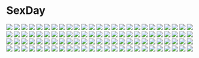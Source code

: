 # SexDay
![](https://konachan.com/jpeg/fced6821099fddcfd2198f431c05940b/Konachan.com%20-%2082718%20black_hair%20blush%20breast_hold%20censored%20fingering%20game_cg%20maid%20masturbation%20mitsuki_mantarou%20nipples%20otome_renshin_prister%20pussy_juice%20spread_legs.jpg)
![](https://konachan.com/jpeg/1408424e452be9859e69f6a3e6ad035c/Konachan.com%20-%20269062%202girls%20animal_ears%20barefoot%20black_hair%20blush%20brown_hair%20catgirl%20dark%20game_cg%20loli%20long_hair%20neko_works%20nekopara%20sayori%20short_hair%20tail%20tears%20twintails.jpg)
![](https://konachan.com/image/89b503421c2a62f3f24d60d572bc0df6/Konachan.com%20-%20239844%20atarashi_ako%20blush%20censored%20misakamitoko0903%20nipples%20nude%20panties%20pussy%20saki%20socks%20underwear.jpg)
![](https://konachan.com/jpeg/126f56cdcc50488946ce096382b6e8d3/Konachan.com%20-%20113475%20bed%20bikini%20bondage%20boots%20breasts%20cameltoe%20catgirl%20chain%20cleavage%20collar%20game_cg%20headband%20long_hair%20shackles%20skyfish%20swimsuit%20tail%20thighhighs%20wristwear.jpg)
![](https://konachan.com/image/c10e713330227eb5b47054d9e2688f1d/Konachan.com%20-%20284545%20black_hair%20blush%20bow%20breasts%20condom%20long_hair%20mappaninatta%20nipples%20no_bra%20original%20panties%20purple_eyes%20school_uniform%20skirt%20underwear.jpg)
![](https://konachan.com/jpeg/267a3ff1cefb468226067e3e0e770378/Konachan.com%20-%20291521%202girls%20ass%20black_hair%20blonde_hair%20bow%20candy%20demon%20halloween%20horns%20lollipop%20long_hair%20nakasaku-p%20navel%20nopan%20pumpkin%20purple_eyes%20tattoo%20twintails%20wink.jpg)
![](https://konachan.com/jpeg/57984947843240caece039659ca95792/Konachan.com%20-%20178492%20blue_hair%20boots%20bow%20braids%20gloves%20gun%20headdress%20izayoi_sakuya%20purple_eyes%20skirt%20sniper%20thighhighs%20touhou%20weapon%20white.jpg)
![](https://konachan.com/image/498ee156bf2f810d4c2afbe34742bf59/Konachan.com%20-%2025060%20azumanga_daioh%20kagura%20kasuga_ayumu%20mihama_chiyo%20takino_tomo.jpg)
![](https://konachan.com/jpeg/6bf8b82b99e07958b9e0bad48f894e7b/Konachan.com%20-%20192098%20blue_eyes%20bow%20brown_hair%20headband%20long_hair%20nababa%20original.jpg)
![](https://konachan.com/jpeg/ea2c2bc399f6d12f282772fdc072e4f3/Konachan.com%20-%20244283%20bow%20brown_eyes%20brown_hair%20hakurei_reimu%20hongmao%20japanese_clothes%20long_hair%20miko%20ofuda%20petals%20ribbons%20touhou.jpg)
![](https://konachan.com/jpeg/63aec84924efdd0c2a65f48de7edb551/Konachan.com%20-%20248622%20animal_ears%20cameltoe%20catgirl%20clouds%20fast-runner-2024%20moon%20naala%20original%20school_swimsuit%20school_uniform%20stars%20swimsuit%20thighhighs.jpg)
![](https://konachan.com/image/8e0378760d3f244e1fbe784217f4fcea/Konachan.com%20-%20103278%20male%20maria_holic%20shidou_mariya%20shinouji_matsurika%20toshi_%28tsujigiri_style%29%20trap.jpg)
![](https://konachan.com/image/342484ce06f518185d1b1468205a6f93/Konachan.com%20-%20171362%20cross%20diabolik_lovers%20fang%20harem%20komori_yui%20male%20sakamaki_ayato%20sakamaki_raito%20sakamaki_reiji%20sakamaki_shuu%20sakamaki_subaru%20uniform%20vampire.jpg)
![](https://konachan.com/image/ae883246586fe1ac690c3f8db3926c75/Konachan.com%20-%2013329%20kishouseirei_practica%20kishouseireiki%20milly_oreano_yakumo%20nanase_aoi%20purple%20report_of_nature_spirits.jpg)
![](https://konachan.com/image/c0f9a17ec8bffcc8b84a11d4b69558bc/Konachan.com%20-%20126191%20denpa_onna_to_seishun_otoko%20touwa_erio.jpg)
![](https://konachan.com/jpeg/8fb7967461bceb193d2148c03d7f4696/Konachan.com%20-%20178529%20blue_eyes%20blush%20breasts%20censored%20cum%20game_cg%20gray_hair%20kagura_yuu%20navel%20nipples%20no_bra%20nopan%20open_shirt%20penis%20sex%20shirakawa_hotaru%20skirt%20sugar_house.jpg)
![](https://konachan.com/jpeg/ba10029c970fecdd1d4b7a8b1da24eb2/Konachan.com%20-%20123801%20bomi%20breasts%20censored%20game_cg%20molamola_software%20nipples%20omae_no_pantsu_wa_nani-iro_da%21%20ootani_shizuku%20penis%20pussy%20shirt_lift%20vibrator.jpg)
![](https://konachan.com/jpeg/fc78f0aad9a221070ad6ba23b4fc0fc9/Konachan.com%20-%20289423%20blonde_hair%20blue_eyes%20breasts%20chie_%28ishikei%29%20ishikei%20long_hair%20nipples%20nude%20original%20pussy%20pussy_juice%20scan%20tears%20third-party_edit%20white.jpg)
![](https://konachan.com/image/1a4b904bf4dd275f46195cda327f2c6b/Konachan.com%20-%2047201%20akaza%20breasts%20cleavage%20cowgirl%20erect_nipples%20may-be_soft%20pai_touch%20thighhighs%20watermark.jpg)
![](https://konachan.com/image/de70e8250b309cd659e74da4f50905cb/Konachan.com%20-%20219719%20alcd%20original%20pixiv_fantasia.jpg)
![](https://konachan.com/image/159d6106ea74cfca7b84e452d09aa918/Konachan.com%20-%20279466%20blush%20bow%20fang%20gray_eyes%20gray_hair%20loli%20panties%20sabamizo_channel%20short_hair%20skirt%20striped_panties%20thighhighs%20twintails%20underwear%20white%20wristwear.jpg)
![](https://konachan.com/jpeg/f753d73c877b1b4f1794e4d79c0ab761/Konachan.com%20-%20293615%20barefoot%20bed%20game_cg%20onaji_class_no_idol-san%20shorts%20shouna_mitsuishi%20sideboob%20sonora%20yuuki_wako.jpg)
![](https://konachan.com/image/906bc7ab4b331946d15d493bfafafa02/Konachan.com%20-%20166672%20ass%20bath%20bathtub%20blush%20breasts%20long_hair%20nude%20purple_eyes%20purple_hair%20sideboob%20takuya_kame%20water.jpg)
![](https://konachan.com/jpeg/c3828f182a5a6a5612397800b64eed61/Konachan.com%20-%20280620%20amagami_rukichi%20ass%20bed%20breasts%20brown_eyes%20brown_hair%20censored%20cleavage%20long_hair%20necklace%20nopan%20original%20school_uniform%20sex.jpg)
![](https://konachan.com/jpeg/2ea4c04516e08422e6d9b199cea88996/Konachan.com%20-%20272788%20a.i._madoka%20aqua_eyes%20bed%20blush%20breasts%20game_cg%20long_hair%20navel%20nipples%20nude%20penis%20pink_hair%20pubic_hair%20pussy%20sex%20thighhighs%20uncensored%20wet%20wink.jpg)
![](https://konachan.com/jpeg/7f1e5172176de187d696f3f2b89dba68/Konachan.com%20-%20108834%20bed%20game_cg%20gray_hair%20iizuki_tasuku%20inubousaki_aya%20long_hair%20lovely_x_cation%20pajamas%20panties%20sleeping%20striped_panties%20underwear.jpg)
![](https://konachan.com/jpeg/c6e8d1aa943e56860bfbfce88184ee49/Konachan.com%20-%2025428%20eureka_seven%20logo%20white.jpg)
![](https://konachan.com/jpeg/432563a8372672cc28ff4909e4ab49da/Konachan.com%20-%20149796%20game_cg%20navel_%28company%29%20suzuhira_hiro%20tsuki_ni_yorisou_otome_no_sahou%20ursule_fleur_jeanmaire.jpg)
![](https://konachan.com/image/fe941ce122be07452f35bc0d1ad630be/Konachan.com%20-%2056539%20blood%20blue_hair%20brown_eyes%20dress%20sayori.jpg)
![](https://konachan.com/jpeg/55c78d9105657d4837b052952d8de2a6/Konachan.com%20-%20100533%20bra%20breast_grab%20breasts%20fingering%20game_cg%20kona_nako%20nipples%20nishimata_aoi%20open_shirt%20panties%20panty_pull%20school_uniform%20skirt%20skirt_lift%20underwear.jpg)
![](https://konachan.com/image/f564225485d0e3c83866833a9a9d62c8/Konachan.com%20-%20151220%20animal%20black_hair%20blue_eyes%20fish%20japanese_clothes%20original%20water%20zhang_xiao_bo.jpg)
![](https://konachan.com/image/823834cecbb9868148899287ac08919f/Konachan.com%20-%20133978%20blue_eyes%20brown_hair%20butterfly%20flowers%20fuji_choko%20japanese_clothes%20long_hair%20miko%20original%20torii%20tree.jpg)
![](https://konachan.com/image/250b6602d50d31512e76dff9b0473fe4/Konachan.com%20-%2033963%20cc%20code_geass%20lelouch_lamperouge%20male.jpg)
![](https://konachan.com/jpeg/fec2ca7d4bfa6a3782670eb6cce1d05e/Konachan.com%20-%20237496%20aliasing%20barefoot%20black_hair%20blush%20breasts%20cleavage%20gray_eyes%20matsunaga_kouyou%20original%20short_hair%20swimsuit%20wet%20white.jpg)
![](https://konachan.com/jpeg/b286a72672b1a1a9b623a4fa05f8a0cd/Konachan.com%20-%20245965%20blonde_hair%20fate_extra%20fate_%28series%29%20green_eyes%20nero_claudius_%28fate%29%20petals%20saihate%20short_hair%20sword%20weapon.jpg)
![](https://konachan.com/image/49fb1b5b98ddc56492b80a2a00b2833f/Konachan.com%20-%20175150%20green_eyes%20green_hair%20hat%20hatsune_miku%20long_hair%20stars%20thighhighs%20train%20twintails%20vocaloid%20yami_%28m31%29.jpg)
![](https://konachan.com/image/6b8aeddb228702c00437b501c4f99bc4/Konachan.com%20-%20141670%20animal_ears%20ass%20blush%20breasts%20brown_hair%20catgirl%20chen%20hat%20nipples%20no_bra%20open_shirt%20panties%20panty_pull%20red_eyes%20short_hair%20skirt%20tail%20touhou%20underwear.jpg)
![](https://konachan.com/jpeg/c5d4308edb122e19094acec46a121d6b/Konachan.com%20-%20115610%20aidmoon%20akemi_homura%20blush%20braids%20brown_hair%20crossover%20dress%20frederica_bernkastel%20long_hair%20pantyhose%20purple_hair%20tail%20umineko_no_naku_koro_ni.jpg)
![](https://konachan.com/image/c2182178767e5afa39a1d494cde02930/Konachan.com%20-%20175768%20animal_ears%20ass%20bicolored_eyes%20genkai_tokki_moero_chronicle%20hazakura_sairento%20panties%20panty_pull%20tail%20thighhighs%20underwear.jpg)
![](https://konachan.com/jpeg/e862df228a82b3869a04c75725f066ab/Konachan.com%20-%20244063%202girls%20ass%20ball%20black_hair%20blush%20breasts%20chain%20collar%20gray_hair%20logo%20long_hair%20no_bra%20pink_eyes%20purple_eyes%20tail%20thighhighs%20yukata%20yuri%20yuyumatsu.jpg)
![](https://konachan.com/image/9e49ef2c56342a246e276cc776c1eb7e/Konachan.com%20-%20296266%20anus%20breasts%20hyperdimension_neptunia%20nipples%20noire%20pubic_hair%20pussy%20sayika%20thighhighs%20twintails%20uncensored%20wet.jpg)
![](https://konachan.com/image/2bf9dfeb7fec44110644988d8fd4484a/Konachan.com%20-%20234542%20ajimita%20black_eyes%20black_hair%20drink%20flowers%20long_hair%20original%20ponytail%20reflection%20ribbons%20watermark.jpg)
![](https://konachan.com/image/520cf454283a335ee7b158daf403acbf/Konachan.com%20-%2072906%20animal%20boots%20cape%20flowers%20grass%20kankurou%20kneehighs%20landscape%20original%20ribbons%20scenic%20sky%20tiger%20tree%20weapon.jpg)
![](https://konachan.com/image/4d6652adbc7e331f3489419e5502ac74/Konachan.com%20-%20106559%20anthropomorphism%20axis_powers_hetalia%20belarus_%28hetalia%29%20kurenai_suzu%20male%20russia_%28hetalia%29.jpg)
![](https://konachan.com/image/c628a02b5ad03a6827784dd45c84876b/Konachan.com%20-%206385%20akimo_ayame%20fuyude_yuri%20haruno_sakura_%28wandaba_style%29%20kiku_no_8%20natsuwa_himawari%20tagme%20wandaba_style.jpg)
![](https://konachan.com/image/f03c0ea100d3b69c8c8ac2f368717443/Konachan.com%20-%2097297%20animal%20bicycle%20bird%20building%20city%20clouds%20keiji_asakawa%20landscape%20scenic%20sky%20sunset.jpg)
![](https://konachan.com/image/fd181cf2b2f1afe0c019202c2fef40d3/Konachan.com%20-%20150975%20brown_hair%20carina_%28xiaowoo%29%20christmas%20cigarette%20hat%20original%20santa_claus%20santa_hat.jpg)
![](https://konachan.com/image/68f9f719bc0d70dacd5dd3d50b9cccf1/Konachan.com%20-%20136423%20bodysuit%20emilia_leblanc%20league_of_legends.jpg)
![](https://konachan.com/image/e0782492598dd915c0e985208f19b30a/Konachan.com%20-%2054131%20blonde_hair%20flandre_scarlet%20hat%20touhou%20vampire%20wings.jpg)
![](https://konachan.com/image/781dd450509259fd619e1c9f9d9299f0/Konachan.com%20-%2049239%20akiyama_mio%20food%20hirasawa_yui%20k-on%21%20kotobuki_tsumugi%20pocky%20scan%20tainaka_ritsu.jpg)
![](https://konachan.com/image/b93003c47c594ac26842e739ad3df395/Konachan.com%20-%20106094%20bikini%20kaname_madoka%20mahou_shoujo_madoka_magica%20swimsuit%20tomoe_mami.jpg)
![](https://konachan.com/image/669d484743f89ef0b0820a627c34110e/Konachan.com%20-%20209708%20brown_hair%20camera%20dqn_%28dqnww%29%20hat%20orange_eyes%20pointed_ears%20scarf%20shameimaru_aya%20short_hair%20touhou.jpg)
![](https://konachan.com/image/f4acd979dbe15bf504bd5486b823ceb6/Konachan.com%20-%2014864%20all_male%20black%20himura_kenshin%20japanese_clothes%20male%20rurouni_kenshin%20sword%20weapon.jpg)
![](https://konachan.com/image/cc8642ba2192c9d063bca1a4970990c0/Konachan.com%20-%20252074%20animal%20animal_ears%20arknights%20black_hair%20blonde_hair%20computer%20drink%20gloves%20group%20long_hair%20male%20paper%20penguin%20phone%20red_hair%20short_hair%20skirt%20wings.jpg)
![](https://konachan.com/jpeg/4c63af59eac7c86c649b28f913721409/Konachan.com%20-%20187741%20airship%20building%20final_fantasy%20final_fantasy_iv%20jessica_cheng%20nobody%20scenic%20sky%20watermark.jpg)
![](https://konachan.com/jpeg/a5af7ca592029443c34fbf22ee4712d9/Konachan.com%20-%2024729%20black_hair%20dress%20maid%20murakami_suigun%20tagme.jpg)
![](https://konachan.com/image/15e5e48067402250c77ee41c3caf140b/Konachan.com%20-%20267919%202girls%20animal_ears%20azur_lane%20bell%20brown_hair%20foxgirl%20headdress%20loli%20long_hair%20miko%20panties%20ribbons%20short_hair%20skirt%20thighhighs%20underwear%20yellow_eyes.jpg)
![](https://konachan.com/image/8ade590e13d692c84a733b743e6ddf69/Konachan.com%20-%20238457%202girls%20animal_ears%20bell%20black_hair%20blonde_hair%20blush%20bow%20foxgirl%20green_eyes%20long_hair%20miko%20original%20pink_eyes%20ponytail%20shrine%20tail%20thighhighs.jpg)
![](https://konachan.com/image/c9c72c3ab9f99155d4cc3be335f1d4fa/Konachan.com%20-%20190060%20aldnoah.zero%20asseylum_vers_allusia%20ball%20barefoot%20beach%20bikini%20blonde_hair%20breasts%20cleavage%20green_eyes%20l.bou%20swimsuit.jpg)
![](https://konachan.com/jpeg/2c8cba158641ecc83d67473c175532be/Konachan.com%20-%20189961%20akabeisoft3%20akizora_momiji%20bed%20blush%20breasts%20dekinai_watashi_ga_kurikaesu%20game_cg%20green_eyes%20iwadeyama_miki%20nipples%20nude%20orange_hair%20uncensored.jpg)
![](https://konachan.com/image/2cddc7e4db2a1a740b5278e5eb4402b3/Konachan.com%20-%20218832%20anthropomorphism%20cosplay%20crossover%20honebami_toshiro%20kantai_collection%20male%20namazuo_toushirou%20nogamibami%20shigure_%28kancolle%29%20touken_ranbu.jpg)
![](https://konachan.com/jpeg/9a4f5803f16df3e5fa993fe5bdcff421/Konachan.com%20-%20120270%20asa_project%20game_cg%20kinomoto_hana%20kinomoto_nokia%20panta%20renai_zero_kilometer%20yuunagi_seshina.jpg)
![](https://konachan.com/image/7ce8f4af38d35f6b4694446726e7ce3a/Konachan.com%20-%20277870%20animal_ears%20aqua_eyes%20brown_hair%20dark_skin%20headdress%20horns%20kawaguchi_%28mojacome%29%20original%20short_hair%20white.jpg)
![](https://konachan.com/image/5c11d9443ac316d23370eb9338d6784c/Konachan.com%20-%20169982%20anni_minto%20blonde_hair%20blush%20bow%20fairy%20fang%20headdress%20loli%20panties%20purple_eyes%20short_hair%20sunny_milk%20tears%20touhou%20twintails%20underwear%20wings.jpg)
![](https://konachan.com/image/eae4597d4196c73b1a516295035e08ef/Konachan.com%20-%2042720%20kamishiro_rin%20kazetsubaki_kuriko%20maburaho%20miyama_yuna%20yamase_chihaya.jpg)
![](https://konachan.com/image/8c153d073502f703e18ba5b11a3ee121/Konachan.com%20-%20128054%20ano_natsu_de_matteru%20beach%20bikini%20kitahara_mio%20natsumiya_yuzu%20see_through%20swimsuit%20tanigawa_kanna%20yamano_remon.jpg)
![](https://konachan.com/jpeg/caf28830ee8906041390e239c00a94f4/Konachan.com%20-%2060057%20bikini%20kasugano_sora%20ozawa_you%20swimsuit%20yosuga_no_sora.jpg)
![](https://konachan.com/jpeg/6d6828d22edfcdcb37efd7c600501cc2/Konachan.com%20-%20202004%20blonde_hair%20braids%20breasts%20fate_stay_night%20fate_%28series%29%20ixmmxi%20navel%20nipples%20panties%20saber_alter%20third-party_edit%20topless%20underwear%20white%20yellow_eyes.jpg)
![](https://konachan.com/image/4e449567c26acb8d7b78ea227ecd6d66/Konachan.com%20-%2018014%20tagme.jpg)
![](https://konachan.com/image/26af1d00e8c9a15227cc49e900957201/Konachan.com%20-%20127445%20dress%20idolmaster%20idolmaster_cinderella_girls%20kyu%20tada_riina.jpg)
![](https://konachan.com/image/4eba4e31d8562753294de32cfb404577/Konachan.com%20-%20102288%20book%20brown_eyes%20brown_hair%20glasses%20moka._tapioka%20original%20phone%20school_uniform%20tears.jpg)
![](https://konachan.com/jpeg/9eebfaa8af5fab75f75340c53865b677/Konachan.com%20-%20190426%20group%20hareno_chiame%20hoshimiya_kate%20jimon_asuta%20loli%20male%20morozumi_yasube%20natasha%20roboko%20shikabane_gorou%20shikabane_itsuka.jpg)
![](https://konachan.com/image/5587b5ca89984b204ccdc5cfd55201e7/Konachan.com%20-%20141844%202girls%20boots%20brown_hair%20doku_hebi%20futami_ami%20futami_mami%20gloves%20gun%20headphones%20idolmaster%20ponytail%20short_hair%20shorts%20thighhighs%20twins%20weapon.jpg)
![](https://konachan.com/jpeg/d82232d889ada918f58b362151971d44/Konachan.com%20-%20242272%20alice_margatroid%20aqua_eyes%20blonde_hair%20blush%20breasts%20cum%20headband%20jajao%20nipples%20nude%20short_hair%20touhou.jpg)
![](https://konachan.com/image/05194f3ef63363f8bdea5c42437213b7/Konachan.com%20-%20267723%202girls%20ass%20bikini%20blush%20breasts%20fang%20foxgirl%20hat%20long_hair%20pink_hair%20red_eyes%20swim_ring%20swimsuit%20tail%20umbrella%20water%20watermark%20wet%20wristwear.jpg)
![](https://konachan.com/image/29518100f087abd93bb705371cd6bbf0/Konachan.com%20-%20103216%20bow%20bow_%28weapon%29%20dress%20flowers%20kaname_madoka%20mahou_shoujo_madoka_magica%20naked_cat%20ultimate_madoka%20weapon%20wings.jpg)
![](https://konachan.com/jpeg/e608944e3db92aa0c4577950cae7b8b0/Konachan.com%20-%20249920%20breasts%20green_eyes%20hat%20ke-ta%20komeiji_koishi%20loli%20nipples%20scan%20short_hair%20touhou%20watermark.jpg)
![](https://konachan.com/jpeg/e4e609779cb5a5d296621f6a9b9dc3ca/Konachan.com%20-%20210570%20blue_hair%20censored%20escu%3Ade%20game_cg%20horns%20kusakami_akira%20minagi_tsumugi%20navel%20nipples%20nude%20penis%20pink_hair%20pussy%20pussy_juice%20sex%20tail%20wings.jpg)
![](https://konachan.com/jpeg/b40e09ea94e43926ff951012cba5925a/Konachan.com%20-%20129797%20akinoko%20chitoseya_touko%20game_cg%20ichimakase_otome%20kaminoyu%20towel.jpg)
![](https://konachan.com/image/ee52fbfb23f71654c8cc06d9a7b722c4/Konachan.com%20-%20246502%20anthropomorphism%20aqua_hair%20bisonbison%20blush%20boots%20breasts%20elbow_gloves%20gloves%20jpeg_artifacts%20long_hair%20no_bra%20orange_eyes%20quincy%20zhanjian_shaonu.jpg)
![](https://konachan.com/image/51f9e04206c011daa0ce80a63b8011bb/Konachan.com%20-%2094613%20all_male%20male%20tears%20trap%20umineko_no_naku_koro_ni%20umishima_senbon%20ushiromiya_leon.jpg)
![](https://konachan.com/jpeg/34c74ac623c8b07feb99ad2ee3fd86b5/Konachan.com%20-%20236575%20anthropomorphism%20blew_andwhite%20kantai_collection%20kuroshio_%28kancolle%29%20valentine.jpg)
![](https://konachan.com/jpeg/0567d9377ac156bdb3edbaea1f828f09/Konachan.com%20-%20258646%20fate_grand_order%20fate_%28series%29%20katsushika_hokusai%20kinona_%28kino10%29%20tokitarou_%28fate_grand_order%29.jpg)
![](https://konachan.com/jpeg/af39d94474a4121472590f3ca50bf452/Konachan.com%20-%20247637%20black_hair%20brown_eyes%20cheerleader%20close%20cropped%20drink%20eto%20group%20kneehighs%20navel%20ponytail%20wet%20wristwear.jpg)
![](https://konachan.com/image/5e0f7511029ea001a00e5c36e22a8d54/Konachan.com%20-%2010450%20gokajo_satsuki%20happy_lesson%20ichimonji_mutsuki%20ninomai_kisaragi%20sanzein_yayoi%20shitennou_uzuki%20swimsuit.jpg)
![](https://konachan.com/jpeg/6cf881669e842b7ab13962c68818e10b/Konachan.com%20-%20290059%20animal_ears%20bow%20breasts%20grass%20horns%20mizuki_yuuma%20nipples%20no_bra%20open_shirt%20original%20panties%20ribbons%20skirt_lift%20underwear.jpg)
![](https://konachan.com/jpeg/5a27ec8a9bf3b9077424a31b41dd7ff9/Konachan.com%20-%2070884%20brown_eyes%20brown_hair%20computer%20dress%20iwakura_lain%20logo%20serial_experiments_lain%20tears.jpg)
![](https://konachan.com/jpeg/e7f94294bb325c8effbf2fd4aea184e0/Konachan.com%20-%20288227%20bra%20breasts%20buta_tamako%20cleavage%20close%20long_hair%20open_shirt%20original%20purple_eyes%20red_hair%20shirt%20underwear.jpg)
![](https://konachan.com/image/6d5a29cba9e84b73b5052573b82732fa/Konachan.com%20-%2074412%20landscape%20pointed_ears%20scenic%20wiz_anniversary.jpg)
![](https://konachan.com/image/356dcfb2dae8eac1c2b03393f1a77c4c/Konachan.com%20-%20135431%20blood%20blue_eyes%20boots%20breasts%20chain%20fate_zero%20gloves%20knife%20leaves%20long_hair%20pantyhose%20ponytail%20red_eyes%20saber%20sky%20sword%20tie%20tokiti%20type-moon%20weapon.jpg)
![](https://konachan.com/image/dafc663088ae1f1193d8523d290721fe/Konachan.com%20-%2010711%20black_hair%20kooh%20loli%20long_hair%20pangya%20red_eyes%20thighhighs%20twintails.jpg)
![](https://konachan.com/image/17aa05cec932b929a0a25031193ac3e9/Konachan.com%20-%2042592%20hanyuu%20higurashi_no_naku_koro_ni%20horns%20japanese_clothes%20miko.jpg)
![](https://konachan.com/image/9516e6718449dfefee42cdc1fbc01c7c/Konachan.com%20-%20259796%2096dgd%20blonde_hair%20garter%20gun%20hat%20loli%20long_hair%20pointed_ears%20police%20police_uniform%20red_eyes%20skirt%20tagme_%28character%29%20thighhighs%20uniform%20weapon%20white.jpg)
![](https://konachan.com/image/1855810eb88503e2e325035b33f4a2ff/Konachan.com%20-%20135562%20accel_world%20blue_hair%20brown_eyes%20butterfly%20fairy%20kuro_yuki_hime%20long_hair%20no_bra%20wings.jpg)
![](https://konachan.com/jpeg/826676d47da619258e6328670bf74d7e/Konachan.com%20-%20117548%20black_hair%20breast_hold%20breasts%20censored%20fingering%20game_cg%20lunaris_filia%20masturbation%20minase_yukari%20nipples%20panties%20school_uniform%20underwear%20whirlpool.jpg)
![](https://konachan.com/image/7a11b7e6198563e4c542dd5d475b388e/Konachan.com%20-%2020639%20blue_hair%20chain%20galaxy_angel%20milfeulle_sakuraba%20mint_blancmanche%20panties%20thighhighs%20underwear%20wink.jpg)
![](https://konachan.com/jpeg/3dce215a341ab616768596886d89607c/Konachan.com%20-%20281186%20anus%20ass%20barefoot%20bed%20breasts%20demon%20gloves%20horns%20kanachirou%20long_hair%20nipples%20nude%20purple_hair%20pussy%20red_eyes%20succubus%20tail%20tattoo%20uncensored%20wings.jpg)
![](https://konachan.com/jpeg/6265f3b479714c374784cd917ec625a9/Konachan.com%20-%20290104%20anthropomorphism%20azur_lane%20bikini%20breasts%20cleavage%20cropped%20goggles%20long_hair%20ponytail%20pool%20red_hair%20swimsuit%20yellow_eyes%20yuzu-aki%20zara_%28azur_lane%29.jpg)
![](https://konachan.com/jpeg/11320c3294b5b26966627602381647bf/Konachan.com%20-%20271386%20annin_doufu%20idolmaster%20idolmaster_cinderella_girls%20idolmaster_cinderella_girls_starlight_stage%20wakui_rumi.jpg)
![](https://konachan.com/image/1f464e6507a7feda0ef465bbcac49430/Konachan.com%20-%2080356%20apple%20breasts%20flowers%20food%20fruit%20kasai_shin%20no_bra%20open_shirt%20original%20panties%20red_eyes%20red_hair%20underwear.jpg)
